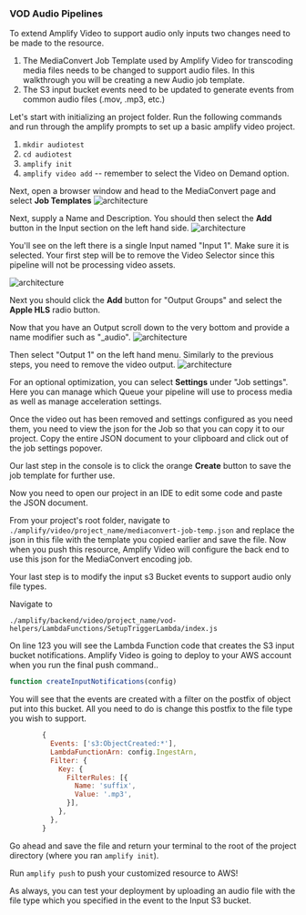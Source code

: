 ### VOD Audio Pipelines

To extend Amplify Video to support audio only inputs two changes need to be made to the resource.
1. The MediaConvert Job Template used by Amplify Video for transcoding media files needs to be changed to support audio files. In this walkthrough you will be creating a new Audio job template.
1. The S3 input bucket events need to be updated to generate events from common audio files (.mov, .mp3, etc.)

Let's start with initializing an project folder. Run the following commands and run through the amplify prompts to set up a basic amplify video project.
1. `mkdir audiotest`
1. `cd audiotest`
1. `amplify init`
1. `amplify video add` -- remember to select the Video on Demand option.

Next, open a browser window and head to the MediaConvert page and select **Job Templates**
![architecture](./images/create_template_button.png)

Next, supply a Name and Description. You should then select the  **Add** button in the Input section on the left hand side.
![architecture](./images/add_input.png)

You'll see on the left there is a single Input named "Input 1". Make sure it is selected. Your first step will be to remove the Video Selector since this pipeline will not be processing video assets.

![architecture](./images/remove_video_selector.png)

Next you should click the **Add** button for "Output Groups" and select the **Apple HLS** radio button.

Now that you have an Output scroll down to the very bottom and provide a name modifier such as "_audio".
![architecture](./images/name_modifier.png)

Then select "Output 1" on the left hand menu. Similarly to the previous steps, you need to remove the video output.
![architecture](./images/remove_output.png)

For an optional optimization, you can select **Settings** under "Job settings". Here you can manage which Queue your pipeline will use to process media as well as manage acceleration settings. 

Once the video out has been removed and settings configured as you need them, you need to view the json for the Job so that you can copy it to our project. Copy the entire JSON document to your clipboard and click out of the job settings popover.

Our last step in the console is to click the orange **Create** button to save the job template for further use.

Now you need to open our project in an IDE to edit some code and paste the JSON document.

From your project's root folder, navigate to `./amplify/video/project_name/mediaconvert-job-temp.json` and replace the json in this file with the template you copied earlier and save the file. Now when you push this resource, Amplify Video will configure the back end to use this json for the MediaConvert encoding job.

Your last step is to modify the input s3 Bucket events to support audio only file types.

Navigate to
 ```
./amplify/backend/video/project_name/vod-helpers/LambdaFunctions/SetupTriggerLambda/index.js
``` 

On line 123 you will see the Lambda Function code that creates the S3 input bucket notifications. Amplify Video is going to deploy to your AWS account when you run the final push command..  

```javascript
function createInputNotifications(config)
```

You will see that the events are created with a filter on the postfix of object put into this bucket. All you need to do is change this postfix to the file type you wish to support.

```javascript
        {
          Events: ['s3:ObjectCreated:*'],
          LambdaFunctionArn: config.IngestArn,
          Filter: {
            Key: {
              FilterRules: [{
                Name: 'suffix',
                Value: '.mp3',
              }],
            },
          },
        }
```

Go ahead and save the file and return your terminal to the root of the project directory (where you ran `amplify init`).

Run `amplify push` to push your customized resource to AWS! 

As always, you can test your deployment by uploading an audio file with the file type which you specified in the event to the Input S3 bucket.
